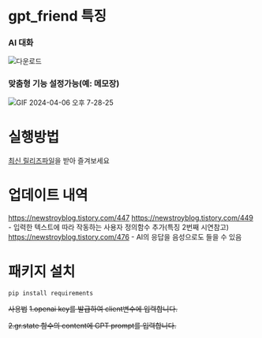 # gpt_friend 특징
### AI 대화
![다운로드](https://github.com/Blue-B/gpt_friend/assets/55532956/d5025a96-6c1e-4f05-873d-1398dd7607b9)
### 맞춤형 기능 설정가능(예: 메모장)
![GIF 2024-04-06 오후 7-28-25](https://github.com/Blue-B/gpt_friend/assets/55532956/95f123b3-f2b2-4e47-b158-e9353b49cb5d)

# 실행방법
[최신 릴리즈파일](https://github.com/Blue-B/gpt_friend/releases)을 받아 즐겨보세요

# 업데이트 내역
https://newstroyblog.tistory.com/447 
https://newstroyblog.tistory.com/449  - 입력한 텍스트에 따라 작동하는 사용자 정의함수 추가(특징 2번째 시연참고)
https://newstroyblog.tistory.com/476 - AI의 응답을 음성으로도 들을 수 있음

# 패키지 설치
```pip install requirements```

~~사용법~~
~~1.openai key를 발급하여 client변수에 입력합니다.~~

~~2.gr.state 함수의 content에 GPT prompt를 입력합니다.~~



